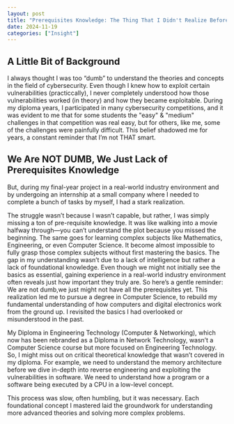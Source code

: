 ```yaml
---
layout: post
title: "Prerequisites Knowledge: The Thing That I Didn't Realize Before"
date: 2024-11-19
categories: ["Insight"]
---
```


## A Little Bit of Background

I always thought I was too “dumb” to understand the theories and concepts in the field of cybersecurity. Even though I knew how to exploit certain vulnerabilities (practiccally), I never completely understood how those vulnerabilities worked (in theory) and how they became exploitable. During my diploma years, I participated in many cybersecurity competitions, and it was evident to me that for some students the "easy" & "medium" challenges in that competition was real easy, but for others, like me, some of the challenges were painfully difficult. This belief shadowed me for years, a constant reminder that I’m not THAT smart.

## We Are NOT DUMB, We Just Lack of Prerequisites Knowledge

But, during my final-year project in a real-world industry environment and by undergoing an internship at a small company where I needed to complete a bunch of tasks by myself, I had a stark realization.

The struggle wasn’t because I wasn’t capable, but rather, I was simply missing a ton of pre-requisite knowledge. It was like walking into a movie halfway through—you can’t understand the plot because you missed the beginning. The same goes for learning complex subjects like Mathematics, Engineering, or even Computer Science. It become almost impossible to fully grasp those complex subjects without first mastering the basics. The gap in my understanding wasn’t due to a lack of intelligence but rather a lack of foundational knowledge. Even though we might not initially see the basics as essential, gaining experience in a real-world industry environment often reveals just how important they truly are. So here’s a gentle reminder: We are not dumb,we just might not have all the prerequisites yet. This realization led me to pursue a degree in Computer Science, to rebuild my fundamental understanding of how computers and digital electronics work from the ground up. I revisited the basics I had overlooked or misunderstood in the past. 

My Diploma in Engineering Technology (Computer & Networking), which now has been rebranded as a Diploma in Network Technology, wasn’t a Computer Science course but more focused on Engineering Technology. So, I might miss out on critical theoretical knowledge that wasn’t covered in my diploma. For example, we need to understand the memory architecture before we dive in-depth into reverse engineering and exploiting the vulnerabilities in software. We need to understand how a program or a software being executed by a CPU in a low-level concept.

This process was slow, often humbling, but it was necessary. Each foundational concept I mastered laid the groundwork for understanding more advanced theories and solving more complex problems.

